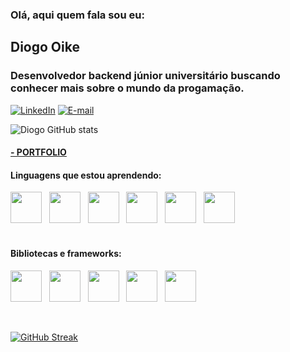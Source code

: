 ### Olá, aqui quem fala sou eu:

<h2>Diogo Oike</h2>
<h3>Desenvolvedor backend júnior universitário buscando conhecer mais sobre o mundo da progamação.</h3>

[![LinkedIn](https://img.shields.io/badge/LinkedIn-78d?style=for-the-badge&logo=linkedin&logoColor=0E76A8)](https://www.linkedin.com/in/diogo-oike-kanefuku-23639b223/) [![E-mail](https://img.shields.io/badge/-Email-e9a?style=for-the-badge&logo=microsoft-outlook&logoColor=E94D5F)](mailto:diogooikejapan@gmail.com)

![Diogo GitHub stats](https://github-readme-stats.vercel.app/api?username=Dnaka27&show_icons=true&theme=cobalt)

<h4><a href="/Portfolio_3">- PORTFOLIO</a></h4>

#### Linguagens que estou aprendendo: 

<div>
    <img src="https://cdn.jsdelivr.net/gh/devicons/devicon/icons/html5/html5-original.svg" width="50" height="50"/>&nbsp;&nbsp;
    <img src="https://cdn.jsdelivr.net/gh/devicons/devicon/icons/css3/css3-original.svg" width="50" height="50"/>&nbsp;&nbsp;
    <img src="https://cdn.jsdelivr.net/gh/devicons/devicon/icons/javascript/javascript-original.svg" width="50" height="50"/>&nbsp;&nbsp;
    <img src="https://cdn.jsdelivr.net/gh/devicons/devicon/icons/java/java-original.svg" width="50" height="50"/>&nbsp;&nbsp;
    <img src="https://cdn.jsdelivr.net/gh/devicons/devicon/icons/python/python-original.svg" width="50" height="50"/>&nbsp;&nbsp;
    <img src="https://cdn.jsdelivr.net/gh/devicons/devicon/icons/cplusplus/cplusplus-plain.svg" width="50" height="50"/>&nbsp;&nbsp;
</div>

<br>

#### Bibliotecas e frameworks: 
  
<div>
  <img src="https://cdn.jsdelivr.net/gh/devicons/devicon/icons/jquery/jquery-plain-wordmark.svg" width="50" height="50"/>&nbsp;&nbsp;
  <img src="https://cdn.jsdelivr.net/gh/devicons/devicon/icons/react/react-original.svg" width="50" height="50"/>&nbsp;&nbsp;
  <img src="https://cdn.jsdelivr.net/gh/devicons/devicon/icons/bootstrap/bootstrap-original.svg" width="50" height="50"/>&nbsp;&nbsp;
  <img src="https://cdn.jsdelivr.net/gh/devicons/devicon/icons/numpy/numpy-original.svg" width="50" height="50"/>&nbsp;&nbsp;
  <img src="https://cdn.jsdelivr.net/gh/devicons/devicon/icons/pandas/pandas-original-wordmark.svg" width="50" height="50"/>&nbsp;&nbsp;
</div>

&nbsp;
 
[![GitHub Streak](https://streak-stats.demolab.com/?user=Dnaka27&theme=radical)](https://git.io/streak-stats)

